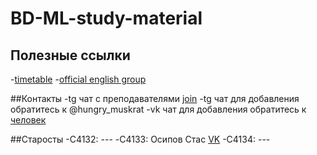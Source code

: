 # BD-ML-study-material

## Полезные ссылки
-[timetable](https://docs.google.com/document/d/1Id2FJN43KsOOIsTO9Utt3FIH3IQdeKqBDX9QIIN1z70/edit)
-[official english group](https://vk.com/english_ifmo) 

##Контакты
-tg чат с преподавателями [join](https://t.me/joinchat/EeTCjEfAv8W_V049jWMQKw)
-tg чат для добавления обратитесь к @hungry_muskrat
-vk чат для добавления обратитесь к [человек](https://vk.com/id183492271)

##Старосты
-С4132: ---
-C4133: Осипов Стас [VK](https://vk.com/nemzs) 
-C4134: ---

